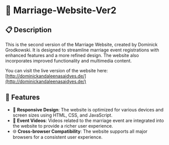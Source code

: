 # 💍 Marriage-Website-Ver2

## 📋 Description
This is the second version of the Marriage Website, created by Dominick Grodkowski. It is designed to streamline marriage event registrations with enhanced features and a more refined design. The website also incorporates improved functionality and multimedia content.

You can visit the live version of the website here: [http://dominickandaleenasaidyes.de/](http://dominickandaleenasaidyes.de/)

## 🌟 Features
- 📱 **Responsive Design**: The website is optimized for various devices and screen sizes using HTML, CSS, and JavaScript.
- 🎥 **Event Videos**: Videos related to the marriage event are integrated into the website to provide a richer user experience.
- 🌐 **Cross-browser Compatibility**: The website supports all major browsers for a consistent user experience.



